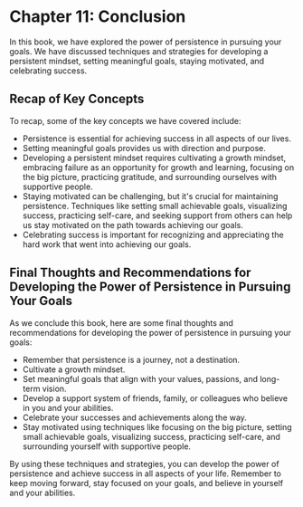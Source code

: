 Chapter 11: Conclusion
======================

In this book, we have explored the power of persistence in pursuing your goals. We have discussed techniques and strategies for developing a persistent mindset, setting meaningful goals, staying motivated, and celebrating success.

Recap of Key Concepts
---------------------

To recap, some of the key concepts we have covered include:

* Persistence is essential for achieving success in all aspects of our lives.
* Setting meaningful goals provides us with direction and purpose.
* Developing a persistent mindset requires cultivating a growth mindset, embracing failure as an opportunity for growth and learning, focusing on the big picture, practicing gratitude, and surrounding ourselves with supportive people.
* Staying motivated can be challenging, but it's crucial for maintaining persistence. Techniques like setting small achievable goals, visualizing success, practicing self-care, and seeking support from others can help us stay motivated on the path towards achieving our goals.
* Celebrating success is important for recognizing and appreciating the hard work that went into achieving our goals.

Final Thoughts and Recommendations for Developing the Power of Persistence in Pursuing Your Goals
-------------------------------------------------------------------------------------------------

As we conclude this book, here are some final thoughts and recommendations for developing the power of persistence in pursuing your goals:

* Remember that persistence is a journey, not a destination.
* Cultivate a growth mindset.
* Set meaningful goals that align with your values, passions, and long-term vision.
* Develop a support system of friends, family, or colleagues who believe in you and your abilities.
* Celebrate your successes and achievements along the way.
* Stay motivated using techniques like focusing on the big picture, setting small achievable goals, visualizing success, practicing self-care, and surrounding yourself with supportive people.

By using these techniques and strategies, you can develop the power of persistence and achieve success in all aspects of your life. Remember to keep moving forward, stay focused on your goals, and believe in yourself and your abilities.
